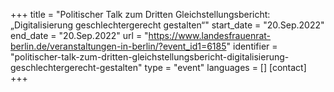 +++
title = "Politischer Talk zum Dritten Gleichstellungsbericht:  „Digitalisierung geschlechtergerecht gestalten“"
start_date = "20.Sep.2022"
end_date = "20.Sep.2022"
url = "https://www.landesfrauenrat-berlin.de/veranstaltungen-in-berlin/?event_id1=6185"
identifier = "politischer-talk-zum-dritten-gleichstellungsbericht-digitalisierung-geschlechtergerecht-gestalten"
type = "event"
languages = []
[contact]
+++